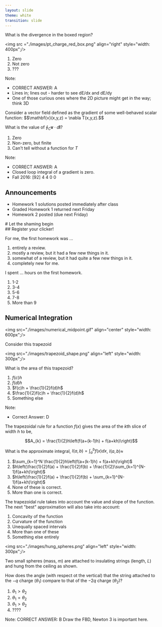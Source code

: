 ```yaml
---
layout: slide
theme: white
transition: slide
---
```



<section data-markdown>

What is the divergence in the boxed region?

<img src ="./images/pt_charge_red_box.png" align="right" style="width: 400px";/>

1. Zero
2. Not zero
3. ???

Note:
* CORRECT ANSWER: A
* Lines in; lines out - harder to see dE/dx and dE/dy
* One of those curious ones where the 2D picture might get in the way; think 3D

</section>

<section data-markdown>
Consider a vector field defined as the gradient of some well-behaved scalar function:
$$\mathbf{v}(x,y,z) = \nabla T(x,y,z).$$

What is the value of $\oint_C \mathbf{v} \cdot d\mathbf{l}$?

1. Zero
2. Non-zero, but finite
3. Can't tell without a function for $T$

Note:
* CORRECT ANSWER: A
* Closed loop integral of a gradient is zero.
* Fall 2016: [92] 4 4 0 0

</section>

<section data-markdown>

## Announcements

* Homework 1 solutions posted immediately after class
* Graded Homework 1 returned next Friday
* Homework 2 posted (due next Friday)

</section>

<section data-markdown>
# Let the shaming begin
</section>

<section data-markdown>
## Register your clicker!


</section>

<section data-markdown>

For me, the first homework was ...

1. entirely a review.
2. mostly a review, but it had a few new things in it.
3. somewhat of a review, but it had quite a few new things in it.
4. completely new for me.

</section>

<section data-markdown>
I spent ... hours on the first homework.

1. 1-2
2. 3-4
3. 5-6
4. 7-8
5. More than 9
</section>

<section data-markdown>

## Numerical Integration

<img src="./images/numerical_midpoint.gif" align="center" style="width: 600px";/>

</section>

<section data-markdown>

Consider this trapezoid

<img src="./images/trapezoid_shape.png" align="left" style="width: 300px";/>

What is the area of this trapezoid?

1. $f(c)h$
2. $f(d)h$
3. $f(c)h + \frac{1}{2}f(d)h$
4. $\frac{1}{2}f(c)h + \frac{1}{2}f(d)h$
5. Something else

Note:
* Correct Answer: D
</section>

<section data-markdown>

The trapezoidal rule for a function $f(x)$ gives the area of the $k$th slice of width $h$ to be,

$$A_{k} = \frac{1}{2}h\left(f(a+(k-1)h) + f(a+kh)\right)$$

What is the approximate integral, $I(a,b) = \int_a^b f(x) dx$, $I(a,b) \approx$

1. $\sum_{k=1}^N \frac{1}{2}h\left(f(a+(k-1)h) + f(a+kh)\right)$
2. $h\left(\frac{1}{2}f(a) + \frac{1}{2}f(b) + \frac{1}{2}\sum_{k=1}^{N-1}f(a+kh)\right)$
3. $h\left(\frac{1}{2}f(a) + \frac{1}{2}f(b) + \sum_{k=1}^{N-1}f(a+kh)\right)$
4. None of these is correct.
4. More than one is correct.


</section>

<section data-markdown>

The trapezoidal rule takes into account the value and slope of the function. The next "best" approximation will also take into account:

1. Concavity of the function
2. Curvature of the function
3. Unequally spaced intervals
4. More than one of these
5. Something else entirely

</section>

<section data-markdown>

<img src="./images/hung_spheres.png" align="left" style="width: 300px";/>

Two small spheres (mass, $m$) are attached to insulating strings (length, $L$) and hung from the ceiling as shown.

How does the angle (with respect ot the vertical) that the string attached to the $-q$ charge ($\theta_1$) compare to that of the $-2q$ charge ($\theta_2$)?

1. $\theta_1 > \theta_2$
2. $\theta_1 = \theta_2$
3. $\theta_1 > \theta_2$
4. ????

Note:
CORRECT ANSWER: B
Draw the FBD, Newton 3 is important here.

</section>
